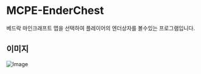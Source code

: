 # MCPE-EnderChest
베드락 마인크래프트 맵을 선택하여 플레이어의 엔더상자를 볼수있는 프로그램입니다.

## 이미지
![Image](https://github.com/user-attachments/assets/e2b9c5bf-922f-4812-9f77-229ce28d6ba2)

